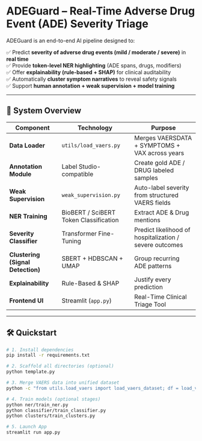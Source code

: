 # ADEGuard – Real-Time Adverse Drug Event (ADE) Severity Triage

ADEGuard is an end-to-end AI pipeline designed to:

✅ Predict **severity of adverse drug events (mild / moderate / severe)** in **real time**  
✅ Provide **token-level NER highlighting** (ADE spans, drugs, modifiers)  
✅ Offer **explainability (rule-based + SHAP)** for clinical auditability  
✅ Automatically **cluster symptom narratives** to reveal safety signals  
✅ Support **human annotation + weak supervision + model training**

---

## 🚀 System Overview

| Component | Technology | Purpose |
|-----------|------------|---------|
| **Data Loader** | `utils/load_vaers.py` | Merges VAERSDATA + SYMPTOMS + VAX across years |
| **Annotation Module** | Label Studio-compatible | Create gold ADE / DRUG labeled samples |
| **Weak Supervision** | `weak_supervision.py` | Auto-label severity from structured VAERS fields |
| **NER Training** | BioBERT / SciBERT Token Classification | Extract ADE & Drug mentions |
| **Severity Classifier** | Transformer Fine-Tuning | Predict likelihood of hospitalization / severe outcomes |
| **Clustering (Signal Detection)** | SBERT + HDBSCAN + UMAP | Group recurring ADE patterns |
| **Explainability** | Rule-Based & SHAP | Justify every prediction |
| **Frontend UI** | Streamlit (`app.py`) | Real-Time Clinical Triage Tool |

---

## 🛠️ Quickstart

```bash
# 1. Install dependencies
pip install -r requirements.txt

# 2. Scaffold all directories (optional)
python template.py

# 3. Merge VAERS data into unified dataset
python -c "from utils.load_vaers import load_vaers_dataset; df = load_vaers_dataset('data'); df.to_csv('data/vaers_full.csv', index=False)"

# 4. Train models (optional stages)
python ner/train_ner.py
python classifier/train_classifier.py
python clusters/train_clusters.py

# 5. Launch App
streamlit run app.py
